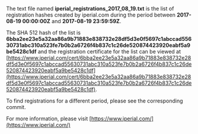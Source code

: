 The text file named **iperial_registrations_2017_08_19.txt** is the list of registration hashes created by iperial.com during the period between **2017-08-19 00:00:00Z** and **2017-08-19 23:59:59Z**.

The SHA 512 hash of the list is **6bba2ee23e5a32aa86a9b71883e838732e28df5d3e0f5697c1abccad55630731abc310a523fe7b0b2a6726f4b837c1c26de520874423920eabf5a9be5428c1df** and the registration certificate for the list can be viewed at [https://www.iperial.com/cert/6bba2ee23e5a32aa86a9b71883e838732e28df5d3e0f5697c1abccad55630731abc310a523fe7b0b2a6726f4b837c1c26de520874423920eabf5a9be5428c1df](https://www.iperial.com/cert/6bba2ee23e5a32aa86a9b71883e838732e28df5d3e0f5697c1abccad55630731abc310a523fe7b0b2a6726f4b837c1c26de520874423920eabf5a9be5428c1df).

To find registrations for a different period, please see the corresponding commit.

For more information, please visit [https://www.iperial.com/](https://www.iperial.com/)
